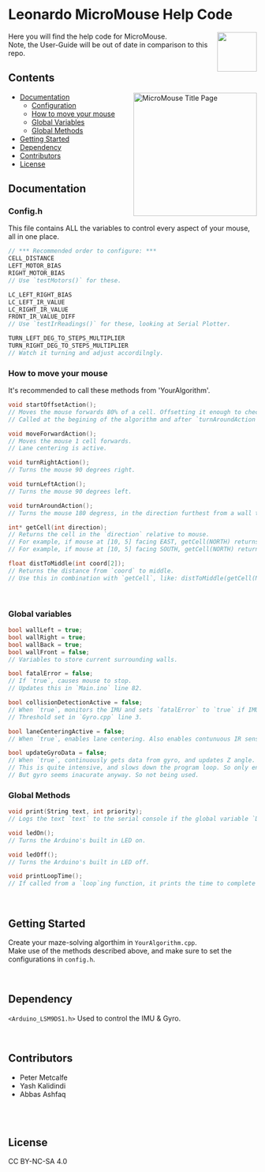 <h1 style="text-decoration: none;">Leonardo MicroMouse Help Code</h1>
<img height=80px align='right' src='https://upload.wikimedia.org/wikipedia/commons/thumb/8/87/Arduino_Logo.svg/720px-Arduino_Logo.svg.png'/>
Here you will find the help code for MicroMouse.
<br>
Note, the User-Guide will be out of date in comparison to this repo.

## Contents
<img src="https://github.com/user-attachments/assets/4a2ef373-2c49-4930-8519-a5ad0b24f1ef" alt="MicroMouse Title Page" align="right" height=250px/>

- [Documentation](#documentation)
    - [Configuration](#config.h)
    - [How to move your mouse](#how-to-move-your-mouse)
    - [Global Variables](#global-variables)
    - [Global Methods](#global-methods)
- [Getting Started](#getting-started)
- [Dependency](#dependency)
- [Contributors](#contributors)
- [License](#license)

## Documentation

### Config.h
This file contains ALL the variables to control every aspect of your mouse, all in one place.
```c++
// *** Recommended order to configure: ***
CELL_DISTANCE
LEFT_MOTOR_BIAS
RIGHT_MOTOR_BIAS
// Use `testMotors()` for these.

LC_LEFT_RIGHT_BIAS
LC_LEFT_IR_VALUE
LC_RIGHT_IR_VALUE
FRONT_IR_VALUE_DIFF
// Use `testIrReadings()` for these, looking at Serial Plotter.

TURN_LEFT_DEG_TO_STEPS_MULTIPLIER
TURN_RIGHT_DEG_TO_STEPS_MULTIPLIER
// Watch it turning and adjust accordilngly.
```

### How to move your mouse
It's recommended to call these methods from 'YourAlgorithm'.
```c++
void startOffsetAction();
// Moves the mouse forwards 80% of a cell. Offsetting it enough to check the walls in the next cell.
// Called at the begining of the algorithm and after `turnAroundAction`.

void moveForwardAction();
// Moves the mouse 1 cell forwards.
// Lane centering is active.

void turnRightAction();
// Turns the mouse 90 degrees right.

void turnLeftAction();
// Turns the mouse 90 degrees left.

void turnAroundAction();
// Turns the mouse 180 degress, in the direction furthest from a wall to avoid collision.

int* getCell(int direction);
// Returns the cell in the `direction` relative to mouse.
// For example, if mouse at [10, 5] facing EAST, getCell(NORTH) returns [9, 5].
// For example, if mouse at [10, 5] facing SOUTH, getCell(NORTH) returns [10, 4].

float distToMiddle(int coord[2]);
// Returns the distance from `coord` to middle.
// Use this in combination with `getCell`, like: distToMiddle(getCell(NORTH));

```
<br>

### Global variables
```c++
bool wallLeft = true;
bool wallRight = true;
bool wallBack = true;
bool wallFront = false;
// Variables to store current surrounding walls.

bool fatalError = false; 
// If `true`, causes mouse to stop. 
// Updates this in `Main.ino` line 82.

bool collisionDetectionActive = false;
// When `true`, monitors the IMU and sets `fatalError` to `true` if IMU data goes above threshold, indicating a collision. 
// Threshold set in `Gyro.cpp` line 3.

bool laneCenteringActive = false;
// When `true`, enables lane centering. Also enables contunuous IR sensor readings.

bool updateGyroData = false;
// When `true`, continuously gets data from gyro, and updates Z angle.
// This is quite intensive, and slows down the program loop. So only enables when required, like when turning.
// But gyro seems inacurate anyway. So not being used.
```

### Global Methods

```c++
void print(String text, int priority);
// Logs the text `text` to the serial console if the global variable `DEBUG_MODE` is greater than `priority`.

void ledOn();
// Turns the Arduino's built in LED on.

void ledOff();
// Turns the Arduino's built in LED off.

void printLoopTime();
// If called from a `loop`ing function, it prints the time to complete 1 cycle.
```

<br>

## Getting Started
Create your maze-solving algorthim in `YourAlgorithm.cpp`. <br>
Make use of the methods described above, and make sure to set the configurations in `config.h`.

<br>

## Dependency
`<Arduino_LSM9DS1.h>` Used to control the IMU & Gyro.

<br>

## Contributors
* Peter Metcalfe
* Yash Kalidindi
* Abbas Ashfaq

<br>
<br>

## License
CC BY-NC-SA 4.0
